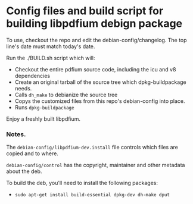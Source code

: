 # Config files and build script for building libpdfium debign package

To use, checkout the repo and edit the debian-config/changelog.  The top line's date must
match today's date.

Run the ./BUILD.sh script which will:

 * Checkout the entire pdfium source code, including the icu and v8 dependencies
 * Create an original tarball of the source tree which dpkg-buildpackage needs.
 * Calls `dh_make` to debianize the source tree
 * Copys the customized files from this repo's debian-config into place.
 * Runs `dpkg-buildpackage`

Enjoy a freshly built libpdfium.


### Notes.

The `debian-config/libpdfium-dev.install` file controls which files are copied and to where.

`debian-config/control` has the copyright, maintainer and other metadata about the deb.

To build the deb, you'll need to install the following packages:

  * `sudo apt-get install build-essential dpkg-dev dh-make dput`

